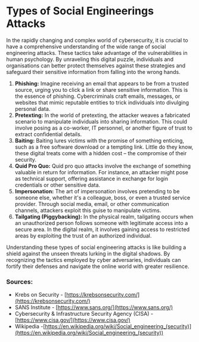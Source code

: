 # Types of Social Engineerings Attacks

In the rapidly changing and complex world of cybersecurity, it is crucial to have a comprehensive understanding of the wide range of social engineering attacks. These tactics take advantage of the vulnerabilities in human psychology. By unraveling this digital puzzle, individuals and organisations can better protect themselves against these strategies and safeguard their sensitive information from falling into the wrong hands.

1. **Phishing:**
Imagine receiving an email that appears to be from a trusted source, urging you to click a link or share sensitive information. This is the essence of phishing. Cybercriminals craft emails, messages, or websites that mimic reputable entities to trick individuals into divulging personal data.
2. **Pretexting:**
In the world of pretexting, the attacker weaves a fabricated scenario to manipulate individuals into sharing information. This could involve posing as a co-worker, IT personnel, or another figure of trust to extract confidential details.
3. **Baiting:**
Baiting lures victims with the promise of something enticing, such as a free software download or a tempting link. Little do they know, these digital treats come with a hidden cost – the compromise of their security.
4. **Quid Pro Quo:**
Quid pro quo attacks involve the exchange of something valuable in return for information. For instance, an attacker might pose as technical support, offering assistance in exchange for login credentials or other sensitive data.
5. **Impersonation:**
The art of impersonation involves pretending to be someone else, whether it's a colleague, boss, or even a trusted service provider. Through social media, email, or other communication channels, attackers exploit this guise to manipulate victims.
6. **Tailgating (Piggybacking):**
In the physical realm, tailgating occurs when an unauthorized person follows someone with legitimate access into a secure area. In the digital realm, it involves gaining access to restricted areas by exploiting the trust of an authorized individual.

Understanding these types of social engineering attacks is like building a shield against the unseen threats lurking in the digital shadows. By recognizing the tactics employed by cyber adversaries, individuals can fortify their defenses and navigate the online world with greater resilience.

### Sources:

- Krebs on Security - [https://krebsonsecurity.com/](https://krebsonsecurity.com/)
- SANS Institute - [https://www.sans.org/](https://www.sans.org/)
- Cybersecurity & Infrastructure Security Agency (CISA) - [https://www.cisa.gov/](https://www.cisa.gov/)
- Wikipedia -[https://en.wikipedia.org/wiki/Social_engineering_(security)](https://en.wikipedia.org/wiki/Social_engineering_(security))